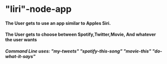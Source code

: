 # "liri"-node-app

#### The User gets to use an app similar to Apples Siri.

#### The User gets to choose between Spotify,Twitter,Movie, And whatever the user wants

##### Command Line uses: "my-tweets" "spotify-this-song" "movie-this" "do-what-it-says"





 



 
